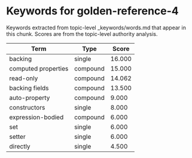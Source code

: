 # Keywords for golden-reference-4

Keywords extracted from topic-level _keywords/words.md that appear in this chunk.
Scores are from the topic-level authority analysis.

| Term | Type | Score |
|------|------|-------|
| backing | single | 16.000 |
| computed properties | compound | 15.000 |
| read-only | compound | 14.062 |
| backing fields | compound | 13.500 |
| auto-property | compound | 9.000 |
| constructors | single | 8.000 |
| expression-bodied | compound | 6.000 |
| set | single | 6.000 |
| setter | single | 6.000 |
| directly | single | 4.500 |
